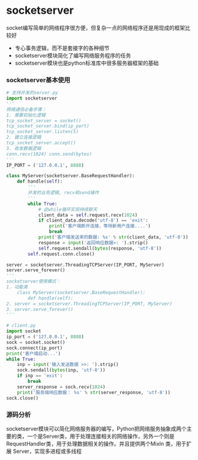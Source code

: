 # socketserver

socket编写简单的网络程序很方便，但复杂一点的网络程序还是用现成的框架比较好

* 专心事务逻辑，而不是套接字的各种细节
* socketserver模块简化了编写网络服务程序的任务
* socketserver模块也是python标准库中很多服务器框架的基础

### socketserver基本使用

```python
# 支持并发的server.py
import socketserver
'''
网络通信必备步骤：
1. 需要初始化逻辑
tcp_socket_server = socket()
tcp_socket_server.bind(ip_port)
tcp_socket_server.listen(5)
2. 建立连接逻辑
tcp_socket_server.accept()
3. 收发数据逻辑
conn.recv(1024) conn.send(bytes)
'''
IP_PORT = ('127.0.0.1', 8888)

class MyServer(socketserver.BaseRequestHandler):
    def handle(self):
        '''
        并发的业务逻辑, recv和send操作
        '''
        while True:
            # 此while循环实现持续聊天
            client_data = self.request.recv(1024)
            if client_data.decode('utf-8') == 'exit':
                print('客户端断开连接，等待新用户连接....')
                break
            print('客户端发送来的数据: %s' % str(client_data, 'utf-8'))
            response = input('返回响应数据>: ').strip()
            self.request.sendall(bytes(response, 'utf-8'))
        self.request.conn.close()

server = socketserver.ThreadingTCPServer(IP_PORT, MyServer)
server.serve_forever()
'''
socketserver使用模式：
1. 功能类
    class MyServer(socketserver.BaseRequestHandler):
        def handle(self): 
2. server = socketserver.ThreadingTCPServer(IP_PORT, MyServer)
3. server.serve_forever()
'''

# client.py
import socket
ip_port = ('127.0.0.1', 8888)
sock = socket.socket()
sock.connect(ip_port)
print('客户端启动...')
while True:
    inp = input('输入发送数据 >>: ').strip()
    sock.sendall(bytes(inp, 'utf-8'))
    if inp == 'exit':
        break
    server_response = sock.recv(1024)
    print('服务端响应数据： %s' % str(server_response, 'utf-8'))
sock.close()
```

### 源码分析

socketserver模块可以简化网络服务器的编写，Python把网络服务抽象成两个主要的类，一个是Server类，用于处理连接相关的网络操作，另外一个则是RequestHandler类，用于处理数据相关的操作。并且提供两个MixIn 类，用于扩展 Server，实现多进程或多线程

